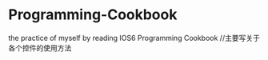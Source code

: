 Programming-Cookbook
====================

the practice of myself by reading IOS6 Programming Cookbook
//主要写关于各个控件的使用方法
